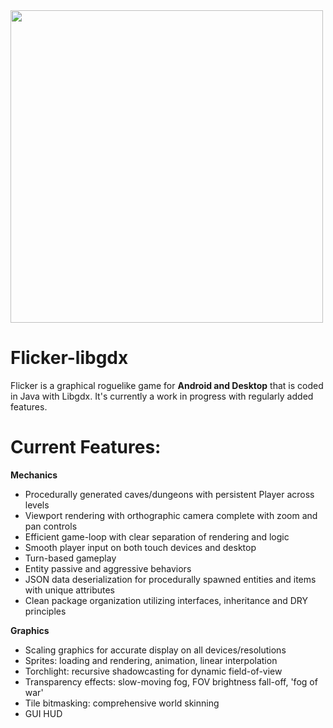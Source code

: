 <img src='http://galenscovell.github.io/css/pics/flicker.png' width=500px />

Flicker-libgdx
======

Flicker is a graphical roguelike game for <b>Android and Desktop</b> that is coded in Java with Libgdx. It's currently a work in progress with regularly added features.

<b>Current Features:</b>
======
<b>Mechanics</b>
* Procedurally generated caves/dungeons with persistent Player across levels
* Viewport rendering with orthographic camera complete with zoom and pan controls
* Efficient game-loop with clear separation of rendering and logic
* Smooth player input on both touch devices and desktop
* Turn-based gameplay
* Entity passive and aggressive behaviors
* JSON data deserialization for procedurally spawned entities and items with unique attributes
* Clean package organization utilizing interfaces, inheritance and DRY principles

<b>Graphics</b>
* Scaling graphics for accurate display on all devices/resolutions
* Sprites: loading and rendering, animation, linear interpolation
* Torchlight: recursive shadowcasting for dynamic field-of-view
* Transparency effects: slow-moving fog, FOV brightness fall-off, 'fog of war'
* Tile bitmasking: comprehensive world skinning
* GUI HUD


